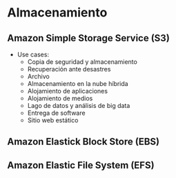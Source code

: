 # Almacenamiento 

## Amazon Simple Storage Service (S3)

* Use cases:
    * Copia de seguridad y almacenamiento
    * Recuperación ante desastres
    * Archivo
    * Almacenamiento en la nube híbrida
    * Alojamiento de aplicaciones
    * Alojamiento de medios
    * Lago de datos y análisis de big data
    * Entrega de software
    * Sitio web estático


## Amazon Elastick Block Store (EBS)

## Amazon Elastic File System (EFS)